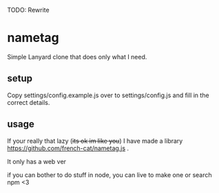 TODO: Rewrite
# nametag
Simple Lanyard clone that does only what I need.
## setup
Copy settings/config.example.js over to settings/config.js and fill in the correct details.
## usage
If your really that lazy (~~its ok im like you~~) I have made a library https://github.com/french-cat/nametag.js .

It only has a web ver

if you can bother to do stuff in node, you can live to make one or search npm <3
